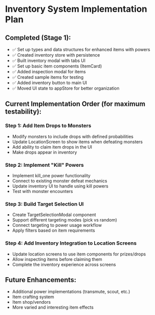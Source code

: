 # Inventory System Implementation Plan

## Completed (Stage 1):
- ✅ Set up types and data structures for enhanced items with powers
- ✅ Created inventory store with persistence
- ✅ Built inventory modal with tabs UI
- ✅ Set up basic item components (ItemCard)
- ✅ Added inspection modal for items
- ✅ Created sample items for testing
- ✅ Added inventory button to main UI
- ✅ Moved UI state to appStore for better organization

## Current Implementation Order (for maximum testability):

### Step 1: Add Item Drops to Monsters
- Modify monsters to include drops with defined probabilities
- Update LocationScreen to show items when defeating monsters
- Add ability to claim item drops in the UI
- Make drops appear in inventory

### Step 2: Implement "Kill" Powers
- Implement kill_one power functionality
- Connect to existing monster defeat mechanics
- Update inventory UI to handle using kill powers
- Test with monster encounters

### Step 3: Build Target Selection UI
- Create TargetSelectionModal component
- Support different targeting modes (pick vs random)
- Connect targeting to power usage workflow
- Apply filters based on item requirements

### Step 4: Add Inventory Integration to Location Screens
- Update location screens to use item components for prizes/drops
- Allow inspecting items before claiming them
- Complete the inventory experience across screens

## Future Enhancements:
- Additional power implementations (transmute, scout, etc.)
- Item crafting system
- Item shop/vendors
- More varied and interesting item effects 